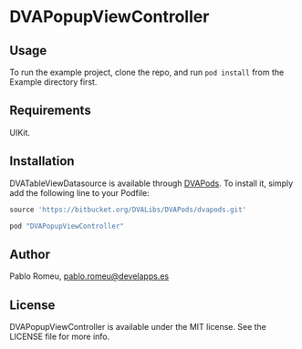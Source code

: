 # DVAPopupViewController

## Usage

To run the example project, clone the repo, and run `pod install` from the Example directory first.

## Requirements

UIKit. 

## Installation

DVATableViewDatasource is available through [DVAPods](https://bitbucket.org/DVALibs/DVATableViewDatasource). To install
it, simply add the following line to your Podfile:

```ruby
source 'https://bitbucket.org/DVALibs/DVAPods/dvapods.git'

pod "DVAPopupViewController"
```

## Author

Pablo Romeu, [pablo.romeu@develapps.es](mailto://pablo.romeu@develapps.es)

## License

DVAPopupViewController is available under the MIT license. See the LICENSE file for more info.